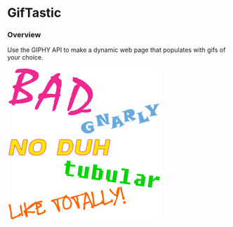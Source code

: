 # GifTastic

### Overview

Use the GIPHY API to make a dynamic web page that populates with gifs of your choice.
<br>
<p> <img src="assets/images/80s-slang.gif"> </p>

